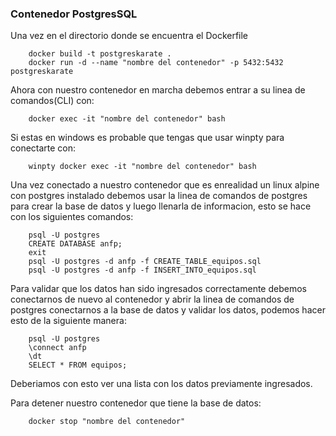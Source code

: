 ### Contenedor PostgresSQL
Una vez en el directorio donde se encuentra el Dockerfile

        docker build -t postgreskarate .
        docker run -d --name "nombre del contenedor" -p 5432:5432 postgreskarate
 
Ahora con nuestro contenedor en marcha debemos entrar a su linea de comandos(CLI) con:

        docker exec -it "nombre del contenedor" bash
    
Si estas en windows es probable que tengas que usar winpty 
para conectarte con:

        winpty docker exec -it "nombre del contenedor" bash 

Una vez conectado a nuestro contenedor que es enrealidad un
linux alpine con postgres instalado debemos usar la linea de
comandos de postgres para crear la base de datos y luego llenarla
de informacion, esto se hace con los siguientes comandos:


        psql -U postgres
        CREATE DATABASE anfp;
        exit
        psql -U postgres -d anfp -f CREATE_TABLE_equipos.sql
        psql -U postgres -d anfp -f INSERT_INTO_equipos.sql

Para validar que los datos han sido ingresados correctamente
debemos conectarnos de nuevo al contenedor y abrir la linea 
de comandos de postgres conectarnos a la base de datos y validar
los datos, podemos hacer esto de la siguiente manera:

        psql -U postgres
        \connect anfp
        \dt
        SELECT * FROM equipos;
 
 Deberiamos con esto ver una lista con los datos previamente ingresados.

Para detener nuestro contenedor que tiene la base de datos:

        docker stop "nombre del contenedor"

